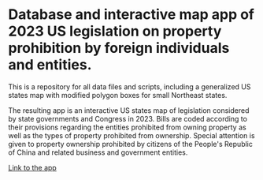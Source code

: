 # Database and interactive map app of 2023 US legislation on property prohibition by foreign individuals and entities.

This is a repository for all data files and scripts, including a generalized US states map with modified polygon boxes for small Northeast states.

The resulting app is an interactive US states map of legislation considered by state governments and Congress in 2023. 
Bills are coded according to their provisions regarding the entities prohibited from owning property as well as the types of property prohibited from ownership.
Special attention is given to property ownership prohibited by citizens of the People's Republic of China and related business and government entities.

[Link to the app](https://c100.shinyapps.io/landlaw-app/)